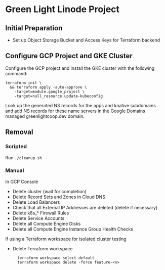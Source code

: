 # Green Light Linode Project

## Initial Preparation

* Set up Object Storage Bucket and Access Keys for Terraform backend

## Configure GCP Project and GKE Cluster

Configure the GCP project and install the GKE cluster with the following command:

    terraform init \
      && terraform apply -auto-approve \
        -target=module.google_project \
        -target=null_resource.update-kubeconfig

Look up the generated NS records for the apps and knative subdomains and add NS records for these name 
servers in the Google Domains managed greenlightcoop.dev domain.

## Removal

### Scripted

Run `./cleanup.sh`

### Manual

In GCP Console
* Delete cluster (wait for completion)
* Delete Record Sets and Zones in Cloud DNS
* Delete Load Balancers
* Check that all External IP Addresses are deleted (delete if necessary)
* Delete k8s_* Firewall Rules
* Delete Service Accounts
* Delete all Compute Engine Disks
* Delete all Compute Engine Instance Group Health Checks

If using a Terraform workspace for isolated cluster testing
* Delete Terraform workspace

        terraform workspace select default
        terraform workspace delete -force feature-<n>
